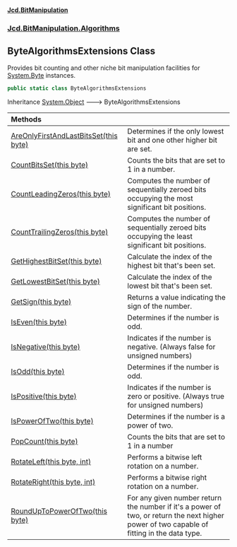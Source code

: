 #### [Jcd.BitManipulation](index.md 'index')

### [Jcd.BitManipulation.Algorithms](Jcd.BitManipulation.Algorithms.md 'Jcd.BitManipulation.Algorithms')

## ByteAlgorithmsExtensions Class

Provides bit counting and other niche bit manipulation facilities
for [System.Byte](https://docs.microsoft.com/en-us/dotnet/api/System.Byte 'System.Byte') instances.

```csharp
public static class ByteAlgorithmsExtensions
```

Inheritance [System.Object](https://docs.microsoft.com/en-us/dotnet/api/System.Object 'System.Object') &#129106; ByteAlgorithmsExtensions

| Methods                                                                                                                                                                                                                                  |                                                                                                                                                    |
|:-----------------------------------------------------------------------------------------------------------------------------------------------------------------------------------------------------------------------------------------|:---------------------------------------------------------------------------------------------------------------------------------------------------|
| [AreOnlyFirstAndLastBitsSet(this byte)](Jcd.BitManipulation.Algorithms.ByteAlgorithmsExtensions.AreOnlyFirstAndLastBitsSet(thisbyte).md 'Jcd.BitManipulation.Algorithms.ByteAlgorithmsExtensions.AreOnlyFirstAndLastBitsSet(this byte)') | Determines if the only lowest bit and one other higher bit are set.                                                                                |
| [CountBitsSet(this byte)](Jcd.BitManipulation.Algorithms.ByteAlgorithmsExtensions.CountBitsSet(thisbyte).md 'Jcd.BitManipulation.Algorithms.ByteAlgorithmsExtensions.CountBitsSet(this byte)')                                           | Counts the bits that are set to 1 in a number.                                                                                                     |
| [CountLeadingZeros(this byte)](Jcd.BitManipulation.Algorithms.ByteAlgorithmsExtensions.CountLeadingZeros(thisbyte).md 'Jcd.BitManipulation.Algorithms.ByteAlgorithmsExtensions.CountLeadingZeros(this byte)')                            | Computes the number of sequentially zeroed bits occupying the most significant bit positions.                                                  |
| [CountTrailingZeros(this byte)](Jcd.BitManipulation.Algorithms.ByteAlgorithmsExtensions.CountTrailingZeros(thisbyte).md 'Jcd.BitManipulation.Algorithms.ByteAlgorithmsExtensions.CountTrailingZeros(this byte)')                         | Computes the number of sequentially zeroed bits occupying the least significant bit positions.                                                 |
| [GetHighestBitSet(this byte)](Jcd.BitManipulation.Algorithms.ByteAlgorithmsExtensions.GetHighestBitSet(thisbyte).md 'Jcd.BitManipulation.Algorithms.ByteAlgorithmsExtensions.GetHighestBitSet(this byte)')                               | Calculate the index of the highest bit that's been set.                                                                                            |
| [GetLowestBitSet(this byte)](Jcd.BitManipulation.Algorithms.ByteAlgorithmsExtensions.GetLowestBitSet(thisbyte).md 'Jcd.BitManipulation.Algorithms.ByteAlgorithmsExtensions.GetLowestBitSet(this byte)')                                  | Calculate the index of the lowest bit that's been set.                                                                                             |
| [GetSign(this byte)](Jcd.BitManipulation.Algorithms.ByteAlgorithmsExtensions.GetSign(thisbyte).md 'Jcd.BitManipulation.Algorithms.ByteAlgorithmsExtensions.GetSign(this byte)')                                                          | Returns a value indicating the sign of the number.                                                                                                 |
| [IsEven(this byte)](Jcd.BitManipulation.Algorithms.ByteAlgorithmsExtensions.IsEven(thisbyte).md 'Jcd.BitManipulation.Algorithms.ByteAlgorithmsExtensions.IsEven(this byte)')                                                             | Determines if the number is odd.                                                                                                                   |
| [IsNegative(this byte)](Jcd.BitManipulation.Algorithms.ByteAlgorithmsExtensions.IsNegative(thisbyte).md 'Jcd.BitManipulation.Algorithms.ByteAlgorithmsExtensions.IsNegative(this byte)')                                                 | Indicates if the number is negative. (Always false for unsigned numbers)                                                                           |
| [IsOdd(this byte)](Jcd.BitManipulation.Algorithms.ByteAlgorithmsExtensions.IsOdd(thisbyte).md 'Jcd.BitManipulation.Algorithms.ByteAlgorithmsExtensions.IsOdd(this byte)')                                                                | Determines if the number is odd.                                                                                                                   |
| [IsPositive(this byte)](Jcd.BitManipulation.Algorithms.ByteAlgorithmsExtensions.IsPositive(thisbyte).md 'Jcd.BitManipulation.Algorithms.ByteAlgorithmsExtensions.IsPositive(this byte)')                                                 | Indicates if the number is zero or positive. (Always true for unsigned numbers)                                                                    |
| [IsPowerOfTwo(this byte)](Jcd.BitManipulation.Algorithms.ByteAlgorithmsExtensions.IsPowerOfTwo(thisbyte).md 'Jcd.BitManipulation.Algorithms.ByteAlgorithmsExtensions.IsPowerOfTwo(this byte)')                                           | Determines if the number is a power of two.                                                                                                        |
| [PopCount(this byte)](Jcd.BitManipulation.Algorithms.ByteAlgorithmsExtensions.PopCount(thisbyte).md 'Jcd.BitManipulation.Algorithms.ByteAlgorithmsExtensions.PopCount(this byte)')                                                       | Counts the bits that are set to 1 in a number                                                                                                      |
| [RotateLeft(this byte, int)](Jcd.BitManipulation.Algorithms.ByteAlgorithmsExtensions.RotateLeft(thisbyte,int).md 'Jcd.BitManipulation.Algorithms.ByteAlgorithmsExtensions.RotateLeft(this byte, int)')                                   | Performs a bitwise left rotation on a number.                                                                                                      |
| [RotateRight(this byte, int)](Jcd.BitManipulation.Algorithms.ByteAlgorithmsExtensions.RotateRight(thisbyte,int).md 'Jcd.BitManipulation.Algorithms.ByteAlgorithmsExtensions.RotateRight(this byte, int)')                                | Performs a bitwise right rotation on a number.                                                                                                     |
| [RoundUpToPowerOfTwo(this byte)](Jcd.BitManipulation.Algorithms.ByteAlgorithmsExtensions.RoundUpToPowerOfTwo(thisbyte).md 'Jcd.BitManipulation.Algorithms.ByteAlgorithmsExtensions.RoundUpToPowerOfTwo(this byte)')                      | For any given number return the number if it's a power of two, or return the next higher power of two capable of fitting in the data type. |
